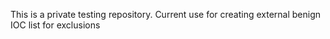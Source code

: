 This is a private testing repository. 
Current use for creating external benign IOC list for exclusions
